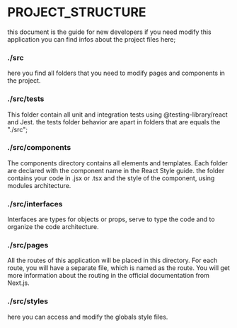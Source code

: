 # PROJECT_STRUCTURE

this document is the guide for new developers if you need modify this application you can find infos about the project files here;

### ./src

here you find all folders that you need to modify pages and components in the project.


### ./src/__tests__

This folder contain all unit and integration tests using @testing-library/react and Jest.
the tests folder behavior are apart in folders that are equals the "./src";

### ./src/components

The components directory contains all elements and templates.
Each folder are declared with the component name in the React Style guide.
the folder contains your code in .jsx or .tsx and the style of the component,
using modules architecture.


### ./src/interfaces

Interfaces are types for objects or props, serve to type the code and to organize the code architecture.


### ./src/pages

All the routes of this application will be placed in this directory.
For each route, you will have a separate file, which is named as the route.
You will get more information about the routing in the official documentation from Next.js.


### ./src/styles

here you can access and modify the globals style files.
